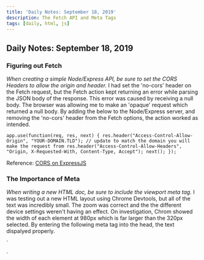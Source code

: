 ```yaml
---
title: 'Daily Notes: September 18, 2019'
description: The Fetch API and Meta Tags
tags: [daily, html, js]
---
```


## Daily Notes: September 18, 2019

### Figuring out Fetch

_When creating a simple Node/Express API, be sure to set the CORS Headers to allow the origin and header._ I had set the 'no-cors' header on the Fetch request, but the Fetch action kept returning an error while parsing the JSON body of the response. This error was caused by receiving a null body. The browser was allowing me to make an 'opaque' request which returned a null body. By adding the below to the Node/Express server, and removing the 'no-cors' header from the Fetch options, the action worked as intended.

`app.use(function(req, res, next) { res.header("Access-Control-Allow-Origin", "YOUR-DOMAIN.TLD"); // update to match the domain you will make the request from res.header("Access-Control-Allow-Headers", "Origin, X-Requested-With, Content-Type, Accept"); next(); });`

Reference: [CORS on ExpressJS](https://enable-cors.org/server_expressjs.html)

### The Importance of Meta

_When writing a new HTML doc, be sure to include the viewport meta tag._ I was testing out a new HTML layout using Chrome Devtools, but all of the text was incredibly small. The zoom was correct and the the different device settings weren't having an effect. On investigation, Chrom showed the width of each element at 980px which is far larger than the 320px selected. By entering the following meta tag into the head, the text dispalyed properly.

`

<meta name="viewport" content="width=device-width, initial-scale=1.0">
`

